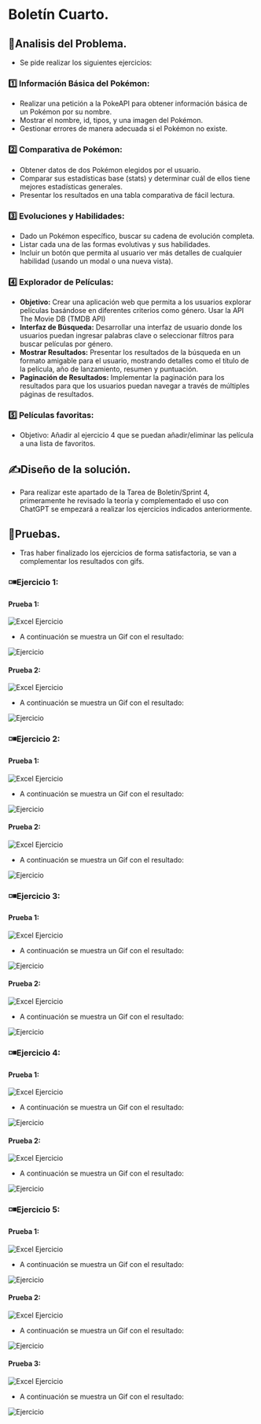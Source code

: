 # Boletín Cuarto.
## 🔎Analisis del Problema.
- Se pide realizar los siguientes ejercicios:
 ###  1️⃣ Información Básica del Pokémon:
- Realizar una petición a la PokeAPI para obtener información básica de un Pokémon por su nombre.
- Mostrar el nombre, id, tipos, y una imagen del Pokémon.
- Gestionar errores de manera adecuada si el Pokémon no existe.
 ###  2️⃣ Comparativa de Pokémon: 
- Obtener datos de dos Pokémon elegidos por el usuario.
- Comparar sus estadísticas base (stats) y determinar cuál de ellos tiene mejores estadísticas generales.
- Presentar los resultados en una tabla comparativa de fácil lectura.
 ### 3️⃣ Evoluciones y Habilidades:
- Dado un Pokémon específico, buscar su cadena de evolución completa.
- Listar cada una de las formas evolutivas y sus habilidades.
- Incluir un botón que permita al usuario ver más detalles de cualquier habilidad (usando un modal o una nueva vista).
 ###  4️⃣ Explorador de Películas:
- **Objetivo:** Crear una aplicación web que permita a los usuarios explorar películas basándose en diferentes criterios como género. Usar la API The Movie DB (TMDB API)
- **Interfaz de Búsqueda:** Desarrollar una interfaz de usuario donde los usuarios puedan ingresar palabras clave o seleccionar filtros para buscar películas por género.
- **Mostrar Resultados:** Presentar los resultados de la búsqueda en un formato amigable para el usuario, mostrando detalles como el título de la película, año de lanzamiento, resumen y puntuación.
- **Paginación de Resultados:** Implementar la paginación para los resultados para que los usuarios puedan navegar a través de múltiples páginas de resultados.
 ###  5️⃣ Películas favoritas:
- Objetivo: Añadir al ejercicio 4 que se puedan añadir/eliminar las película a una lista de favoritos.

## ✍Diseño de la solución.
- Para realizar este apartado de la Tarea de Boletín/Sprint 4, primeramente he revisado la teoría y complementado el uso con ChatGPT se empezará a realizar los ejercicios indicados anteriormente.
## 🧾Pruebas.
- Tras haber finalizado los ejercicios de forma satisfactoria, se van a complementar los resultados con gifs.
### ◽◾Ejercicio 1:
#### Prueba 1:
![Excel Ejercicio](https://github.com/JoseAntonioSegura/Imagenes/blob/7fb433054bd62eaf3efc93ce6203a842407dcfc5/Sprint4%20Ejercicio1.0.PNG)
  -  A continuación se muestra un Gif con el resultado:

![Ejercicio](https://github.com/JoseAntonioSegura/Imagenes/blob/7fb433054bd62eaf3efc93ce6203a842407dcfc5/Videos/Sprint%204%20video1.gif)
  #### Prueba 2:
![Excel Ejercicio](https://github.com/JoseAntonioSegura/Imagenes/blob/7fb433054bd62eaf3efc93ce6203a842407dcfc5/Sprint4%20Ejercicio1.1.PNG)
  -  A continuación se muestra un Gif con el resultado:

![Ejercicio](https://github.com/JoseAntonioSegura/Imagenes/blob/7fb433054bd62eaf3efc93ce6203a842407dcfc5/Videos/Sprint%204%20video2.gif)
  ### ◽◾Ejercicio 2:
  #### Prueba 1:
![Excel Ejercicio](https://github.com/JoseAntonioSegura/Imagenes/blob/7fb433054bd62eaf3efc93ce6203a842407dcfc5/Sprint4%20Ejercicio2.0.PNG)
  -  A continuación se muestra un Gif con el resultado:

![Ejercicio](https://github.com/JoseAntonioSegura/Imagenes/blob/7fb433054bd62eaf3efc93ce6203a842407dcfc5/Videos/Sprint%204%20video3.gif)
  #### Prueba 2:
![Excel Ejercicio](https://github.com/JoseAntonioSegura/Imagenes/blob/7fb433054bd62eaf3efc93ce6203a842407dcfc5/Sprint4%20Ejercicio2.1.PNG)
  -  A continuación se muestra un Gif con el resultado:

![Ejercicio](https://github.com/JoseAntonioSegura/Imagenes/blob/7fb433054bd62eaf3efc93ce6203a842407dcfc5/Videos/Sprint%204%20video4.gif)
  ### ◽◾Ejercicio 3:
  #### Prueba 1:
![Excel Ejercicio](https://github.com/JoseAntonioSegura/Imagenes/blob/7fb433054bd62eaf3efc93ce6203a842407dcfc5/Sprint4%20Ejercicio3.0.PNG)
  -  A continuación se muestra un Gif con el resultado:

![Ejercicio](https://github.com/JoseAntonioSegura/Imagenes/blob/7fb433054bd62eaf3efc93ce6203a842407dcfc5/Videos/Sprint%204%20video5.gif)
  #### Prueba 2:
![Excel Ejercicio](https://github.com/JoseAntonioSegura/Imagenes/blob/7fb433054bd62eaf3efc93ce6203a842407dcfc5/Sprint4%20Ejercicio3.1.PNG)
  -  A continuación se muestra un Gif con el resultado:

![Ejercicio](https://github.com/JoseAntonioSegura/Imagenes/blob/7fb433054bd62eaf3efc93ce6203a842407dcfc5/Videos/Sprint%204%20video6.gif)
  ### ◽◾Ejercicio 4:
  #### Prueba 1:
![Excel Ejercicio](https://github.com/JoseAntonioSegura/Imagenes/blob/7fb433054bd62eaf3efc93ce6203a842407dcfc5/Sprint4%20Ejercicio4.0.PNG)
  -  A continuación se muestra un Gif con el resultado:

![Ejercicio](https://github.com/JoseAntonioSegura/Imagenes/blob/7fb433054bd62eaf3efc93ce6203a842407dcfc5/Videos/Sprint%204%20video7.gif)
  #### Prueba 2:
![Excel Ejercicio](https://github.com/JoseAntonioSegura/Imagenes/blob/7fb433054bd62eaf3efc93ce6203a842407dcfc5/Sprint4%20Ejercicio4.1.PNG)
  -  A continuación se muestra un Gif con el resultado:

![Ejercicio](https://github.com/JoseAntonioSegura/Imagenes/blob/7fb433054bd62eaf3efc93ce6203a842407dcfc5/Videos/Sprint%204%20video8.gif)
  ### ◽◾Ejercicio 5:
  #### Prueba 1:
![Excel Ejercicio](https://github.com/JoseAntonioSegura/Imagenes/blob/7fb433054bd62eaf3efc93ce6203a842407dcfc5/Sprint4%20Ejercicio5.0.PNG)
  -  A continuación se muestra un Gif con el resultado:

![Ejercicio](https://github.com/JoseAntonioSegura/Imagenes/blob/7fb433054bd62eaf3efc93ce6203a842407dcfc5/Videos/Sprint%204%20video9.gif)
  #### Prueba 2:
![Excel Ejercicio](https://github.com/JoseAntonioSegura/Imagenes/blob/7fb433054bd62eaf3efc93ce6203a842407dcfc5/Sprint4%20Ejercicio5.1.PNG)
  -  A continuación se muestra un Gif con el resultado:

![Ejercicio](https://github.com/JoseAntonioSegura/Imagenes/blob/7fb433054bd62eaf3efc93ce6203a842407dcfc5/Videos/Sprint%204%20video10.gif)
  #### Prueba 3:
![Excel Ejercicio](https://github.com/JoseAntonioSegura/Imagenes/blob/7fb433054bd62eaf3efc93ce6203a842407dcfc5/Sprint4%20Ejercicio5.2.PNG)
  -  A continuación se muestra un Gif con el resultado:

![Ejercicio](https://github.com/JoseAntonioSegura/Imagenes/blob/7fb433054bd62eaf3efc93ce6203a842407dcfc5/Videos/Sprint%204%20video11.gif)